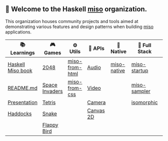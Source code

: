 ## :ramen: Welcome to the Haskell [miso](https://github.com/dmjio/miso) organization.

This organization houses community projects and tools aimed at demonstrating various features and design patterns when building [miso](https://haskell-miso.org) applications.

| 📚 Learnings | 🎮 Games | ⚙️ Utils | 🔌 APIs | 📱 Native | 🍔 Full Stack | ⚡ Integrations |
| ----------- | ------- | -------- | ------- | ------- | ------ | ------ |
| [Haskell Miso book](https://github.com/haskell-miso/miso-book) | [2048](https://github.com/haskell-miso/miso-2048) |[miso-from-html](https://github.com/haskell-miso/miso-from-html)|[Audio](https://github.com/haskell-miso/miso-audio)|[miso-native](github.com/haskell-miso/miso-native)|[miso-startup](https://github.com/haskell-miso/miso-startup)|[three.js](https://github.com/haskell-miso/miso-three)
| [README.md](https://github.com/dmjio/miso/blob/master/README.md) | [Space Invaders](https://github.com/haskell-miso/miso-invaders) |[miso-from-css](https://github.com/haskell-miso/miso-from-css)|[Video](https://github.com/haskell-miso/miso-audio)||[miso-sampler](https://github.com/haskell-miso/miso-sampler)|[bulma.io](https://github.com/haskell-miso/miso-bulma)
| [Presentation](https://github.com/haskell-miso/miso-presentation) | [Tetris](https://github.com/haskell-miso/miso-flatris) ||[Camera](https://github.com/haskell-miso/miso-camera)||[isomorphic](https://github.com/FPtje/miso-isomorphic-example)
|[Haddocks](https://haddocks.haskell-miso.org)|[Snake](https://github.com/haskell-miso/miso-snake)||[Canvas 2D](https://github.com/dmjio/miso/blob/master/examples/canvas2d/Main.hs)||
||[Flappy Bird](https://github.com/haskell-miso/miso-plane)|||||

